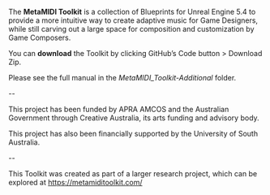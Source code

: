 The **MetaMIDI Toolkit** is a collection of Blueprints for Unreal Engine 5.4 to provide a more intuitive way to create adaptive music for Game Designers, while still carving out a large space for composition and customization by Game Composers.

You can **download** the Toolkit by clicking GitHub’s Code button > Download Zip.

Please see the full manual in the _MetaMIDI_Toolkit-Additional_ folder.

--

This project has been funded by APRA AMCOS and the Australian Government through Creative Australia, its arts funding and advisory body.

This project has also been financially supported by the University of South Australia.

--

This Toolkit was created as part of a larger research project, which can be explored at https://metamiditoolkit.com/
